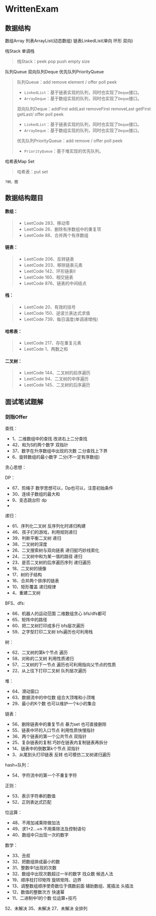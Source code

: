 # WrittenExam

## 数据结构

数组Array 列表ArrayList(动态数组) 链表LinkedList(单向 环形 双向)

栈Stack 单调栈

> 栈Stack：peek pop push empty size

队列Queue 双向队列Deque 优先队列PriorityQueue

> 队列Queue：add remove element / offer poll peek
>
> - `LinkedList`：基于链表实现的队列，同时也实现了`Deque`接口。
> - `ArrayDeque`：基于数组实现的队列，同时也实现了`Deque`接口。
>
> 双向队列Deque：addFirst addLast removeFirst removeLast getFirst getLast/ offer poll peek
>
> - `LinkedList`：基于链表实现的队列，同时也实现了`Deque`接口。
> - `ArrayDeque`：基于数组实现的队列，同时也实现了`Deque`接口。
>
> 优先队列PriorityQueue：add remove / offer poll peek
>
> - `PriorityQueue`：基于堆实现的优先队列。

哈希表Map Set

> 哈希表：put set

`?树、图`

## 数据结构题目
#### 数组：
> - LeetCode 283、移动零
> - LeetCode 26、删除有序数组中的重复项
> - LeetCode 88、合并两个有序数组
#### 链表：
> - LeetCode 206、反转链表
> - LeetCode 203、移除链表元素
> - LeetCode 142、环形链表II
> - LeetCode 160、相交链表
> - LeetCode 876、链表的中间结点
#### 栈：
> - LeetCode 20、有效的括号
> - LeetCode 150、逆波兰表达式求值
> - LeetCode 739、每日温度(单调递增栈)
#### 哈希表：
> - LeetCode 217、存在重复元素
> - LeetCode 1、两数之和
#### 二叉树：
> - LeetCode 144、二叉树的前序遍历
> - LeetCode 94、二叉树的中序遍历
> - LeetCode 145、二叉树的后序遍历

## 面试笔试题解

### 剑指Offer
查找：
- 	1、二维数组中的查找 改进右上二分查找
- 	42、和为S的两个数字 双指针
- 	37、数字在升序数组中出现的次数 二分查找上下界
-	6、旋转数组的最小数字 二分(不一定有序数组)

贪心思想：

DP：
-	67、剪绳子 数学思想可以，Dp也可以，注意初始条件
-	30、连续子数组的最大和
-	9、变态跳台阶 dp
-
递归：
-	61、序列化二叉树 反序列化时递归构建
-	46、孩子们的游戏，利用规则递归
-	39、判断平衡二叉树 递归
-	38、二叉树的深度
-	26、二叉搜索树与双向链表 递归挺巧妙线索化
-	24、二叉树中和为某一值的路径 递归
-	23、是否二叉树的后序遍历序列 递归遍历
-	18、二叉树的镜像 
-	17、树的子结构
-	16、合并两个排序的链表
-	10、矩形覆盖 递归规律
-	4、重建二叉树


BFS、dfs:
-	66、机器人的运动范围 二维数组贪心 bfs/dfs都可
-	65、矩阵中的路径 
-	60、把二叉树打印成多行 bfs层次遍历
-	59、之字型打印二叉树 bfs遍历也可利用栈

树：
-	62、二叉树的第k个节点 遍历
-	58、对称的二叉树 利用性质递归
-	57、二叉树的下一节点 遍历也可利用指向父节点的性质
-	22、从上往下打印二叉树 队列层次遍历

堆：
-	64、滑动窗口 
-	63、数据流中的中位数 组合大顶堆和小顶堆
-	29、最小的K个数 也可以维护一个k小的集合


链表：
-	56、删除链表中的重复节点 暴力set 也可直接删除
-	55、链表中环的入口节点 利用性质快慢指针
-	36、两个链表的第一个公共节点 双指针
-	25、复杂链表的复制 巧妙在链表内复制链表再拆分
-	14、链表中的倒数第k个节点 双指针
-	3、从尾到头打印链表 反转 也可模仿二叉树递归遍历

hash+队列：
-	54、字符流中的第一个不重复字符

正则：
-	53、表示字符串的数值
-	52、正则表达式匹配

位运算：
-	48、不用加减乘除做加法
-	49、求1+2...+n 不用乘除法及控制语句
-	40、数组中只出现一次的数字

数学：
-	33、丑叔
-	32、把数组排成最小的数
-	31、整数中1出现的次数 
-	32、数组中出现次数超过一半的数字 找众数 候选人法
-	19、顺序枕打印矩阵 旋转矩阵、边界
-	13、调整数组顺序使奇数位于偶数前面 辅助数组、尾插法 头插法
-	12、数值的整数次方 快速幂
-	11、二进制中1的个数 位运算+技巧




52、未解决
35、未解决
27、未解决 全排列
